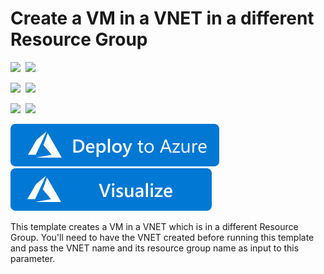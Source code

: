 # Create a VM in a VNET in a different Resource Group

<IMG SRC="https://azurequickstartsservice.blob.core.windows.net/badges/201-vm-different-rg-vnet/PublicLastTestDate.svg" />&nbsp;
<IMG SRC="https://azurequickstartsservice.blob.core.windows.net/badges/201-vm-different-rg-vnet/PublicDeployment.svg" />&nbsp;

<IMG SRC="https://azurequickstartsservice.blob.core.windows.net/badges/201-vm-different-rg-vnet/FairfaxLastTestDate.svg" />&nbsp;
<IMG SRC="https://azurequickstartsservice.blob.core.windows.net/badges/201-vm-different-rg-vnet/FairfaxDeployment.svg" />&nbsp;

<IMG SRC="https://azurequickstartsservice.blob.core.windows.net/badges/201-vm-different-rg-vnet/BestPracticeResult.svg" />&nbsp;
<IMG SRC="https://azurequickstartsservice.blob.core.windows.net/badges/201-vm-different-rg-vnet/CredScanResult.svg" />&nbsp;

<a href="https://portal.azure.com/#create/Microsoft.Template/uri/https%3A%2F%2Fraw.githubusercontent.com%2FAzure%2Fazure-quickstart-templates%2Fmaster%2F201-vm-different-rg-vnet%2Fazuredeploy.json" target="_blank">
    <img src="https://raw.githubusercontent.com/Azure/azure-quickstart-templates/master/1-CONTRIBUTION-GUIDE/images/deploytoazure.svg?sanitize=true"/>
</a>
<a href="http://armviz.io/#/?load=https%3A%2F%2Fraw.githubusercontent.com%2FAzure%2Fazure-quickstart-templates%2Fmaster%2F201-vm-different-rg-vnet%2Fazuredeploy.json" target="_blank">
    <img src="https://raw.githubusercontent.com/Azure/azure-quickstart-templates/master/1-CONTRIBUTION-GUIDE/images/visualizebutton.svg?sanitize=true"/>
</a>

This template creates a VM in a VNET which is in a different Resource Group. You'll need to have the VNET created before running this template and pass the VNET name and its resource group name as input to this parameter.

